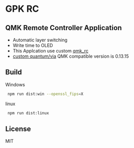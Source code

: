 # GPK RC
## QMK Remote Controller Application

- Automatic layer switching
- Write time to OLED
- This Applcation use custom [qmk_rc](https://github.com/mmalecki/qmk_rc)
- [custom quantum/via](https://github.com/darakuneko/keyboard/tree/main/qmk/num_num_strawberry/quantum) QMK compatible version is 0.13.15

## Build

Windows

```sh
 npm run dist:win --openssl_fips=X
```

linux

```sh
 npm run dist:linux
```

## License

MIT